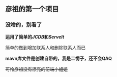 
## 彦祖的第一个项目
### 没啥的，别看了

**运用了简单的*JCDB*和*Servelt***

简单的做到增加联系人和删除联系人而已

**mavn库文件是创建自带的，我是二愣子，还不会QAQ**

~~可怜彦祖没有漂亮的前端小姐姐~~



